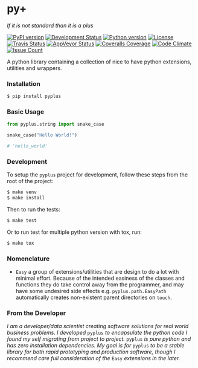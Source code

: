 # py+

*If it is not standard than it is a plus*

[![PyPI version](https://badge.fury.io/py/pyplus.svg)](https://pypi.org/project/pyplus/)
[![Development Status](https://img.shields.io/pypi/status/pyplus.svg)](https://pypi.org/project/pyplus/)
[![Python version](https://img.shields.io/pypi/pyversions/pyplus.svg)](https://pypi.org/project/pyplus/)
[![License](https://img.shields.io/pypi/l/pyplus.svg)](https://pypi.org/project/pyplus/)
[![Travis Status](https://travis-ci.org/alexbahnisch/pyplus.svg?branch=master)](https://travis-ci.org/alexbahnisch/pyplus)
[![AppVeyor Status](https://ci.appveyor.com/api/projects/status/upqpx9g2ssxbugu0/branch/master?svg=true)](https://ci.appveyor.com/project/alexbahnisch/pyplus)
[![Coveralls Coverage](https://coveralls.io/repos/github/alexbahnisch/pyplus/badge.svg)](https://coveralls.io/github/alexbahnisch/pyplus)
[![Code Climate](https://codeclimate.com/github/alexbahnisch/pyplus/badges/gpa.svg)](https://codeclimate.com/github/alexbahnisch/pyplus)
[![Issue Count](https://codeclimate.com/github/alexbahnisch/pyplus/badges/issue_count.svg)](https://codeclimate.com/github/alexbahnisch/pyplus/issues)

A python library containing a collection of nice to have python extensions, utilities and wrappers.

### Installation

```bash
$ pip install pyplus
```

### Basic Usage

```python
from pyplus.string import snake_case

snake_case("Hello World!")

# 'hello_world'
```

[comment]: <> (DocsUrlPlacemarker)

### Development

To setup the `pyplus` project for development, follow these steps from the root of the project:

```bash
$ make venv
$ make install
```

Then to run the tests:

```bash
$ make test
```

Or to run test for multiple python version with tox, run:

```bash
$ make tox
```

### Nomenclature

* `Easy` a group of extensions/utilities that are design to do a lot with minimal effort. Because of the intended 
easiness of the classes and functions they do take control away from the programmer, and may have some undesired side 
effects e.g. `pyplus.path.EasyPath` automatically creates non-existent parent directories on `touch`. 

### From the Developer

*I am a developer/data scientist creating software solutions for real world business problems. I developed* `pyplus` *to 
encapsulate the python code I found my self migrating from project to project.* `pyplus` *is pure python and has zero 
installation dependencies. My goal is for* `pyplus` *to be a stable library for both rapid prototyping and production 
software, though I recommend care full consideration of the* `Easy` *extensions in the later.*
